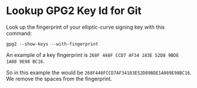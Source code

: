 # Lookup GPG2 Key Id for Git

Look up the fingerprint of your elliptic-curve signing key with this command:

`gpg2 --show-keys --with-fingerprint`

An example of a key fingerprint is `268F 448F CCD7 AF34 183E 52D8 9BDE 1A08 9E98 BC16`.

So in this example the <fingerprint-without-spaces> would be `268F448FCCD7AF34183E52D89BDE1A089E98BC16`.  We remove the spaces from the fingerprint.
